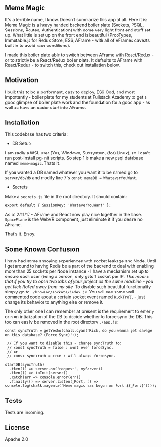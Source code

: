 ## Meme Magic

It's a terrible name, I know. Doesn't summarize this app at all. Here it is:
Meme Magic is a heavy handed backend boiler plate (Sockets, PSQL, Sessions, Routes, Authentication) with some very light front end stuff set up. What little is set up on the front end is beautiful (PropTypes, Immutable.js for Redux Store, ES6, AFrame - with all of AFrames caveats built in to avoid race conditions).

I made this boiler plate able to switch between AFrame with React/Redux - or to strictly be a React/Redux boiler plate. It defaults to AFrame with React/Redux - to switch this, check out installation below.

## Motivation

I built this to be a performant, easy to deploy, ES6 God, and most importantly - boiler plate for my students at Fullstack Academy to get a good glimpse of boiler plate work and the foundation for a good app - as well as have an easier start into AFrame.

## Installation

This codebase has two criteria:

  * DB Setup

  I am sadly a WSL user (Yes, Windows, Subsystem, (for) Linux), so I can't run post-install pg-init scripts. So step 1 is make a new psql database named `meme-magic`. Thats it.

  If you wanted a DB named whatever you want it to be named go to `server/db/db` and modify line 7's `const memeDB = WhateverYouWant`.

  * Secrets

  Make a `secrets.js` file in the root directory. It should contain:

  `export default {
    SessionKey: 'WhateverYouWant'
  };`

As of 2/11/17 - AFrame and React now play nice together in the base. `SpacePlane` is the WebVR component, just eliminate it if you desire no AFrame.

That's it. Enjoy.

## Some Known Confusion

  I have had some annoying experiences with socket leakage and Node. Until I get around to having Redis be a part of the backend to deal with enabling more than 25 sockets per Node instance - I have a mechanism set up to ensure each user (being a person) only gets 1 socket per IP. *This means that if you try to open two tabs of your project on the same machine - you get Rick Rolled away from my site.* To disable such beautiful functionality simply go to `./browser/sockets/index.js`. You will see some well commented code about a certain socket event named `KickTroll` - just change its behavior to anything else or remove it.

  The only other one I can remember at present is the requirement to enter `y` or `n` on intialization of the DB to decide whether to force sync the DB. This too can easily be removed in the root directory `./app.js`:

```
const syncTruth = getYesNo(chalk.cyan('Rick, do you wanna get savage on this database? (Force Sync)'));

 // If you want to disable this - change syncTruth to:
 // const syncTruth = false : wont ever forceSync.
 // or
 // const syncTruth = true : will always forceSync.

startDB(syncTruth)
  .then(() => server.on('request', myServer))
  .then(() => ioInit(server))
  .catch(err => console.error(err))
  .finally(() => server.listen(_Port, () => console.log(chalk.magenta(`Meme magic has begun on Port ${_Port}`))));
```

## Tests

Tests are incoming.

## License

Apache 2.0
